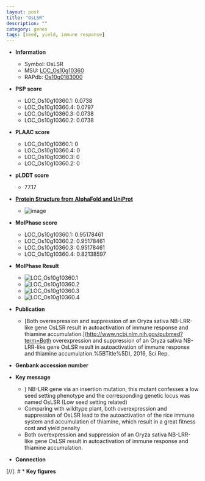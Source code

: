 ```yaml
---
layout: post
title: "OsLSR"
description: ""
category: genes
tags: [seed, yield, immune response]
---
```


* **Information**  
    + Symbol: OsLSR  
    + MSU: [LOC_Os10g10360](http://rice.plantbiology.msu.edu/cgi-bin/ORF_infopage.cgi?orf=LOC_Os10g10360)  
    + RAPdb: [Os10g0183000](http://rapdb.dna.affrc.go.jp/viewer/gbrowse_details/irgsp1?name=Os10g0183000)  

* **PSP score**  
    + LOC_Os10g10360.1: 0.0738 
    + LOC_Os10g10360.4: 0.0797 
    + LOC_Os10g10360.3: 0.0738 
    + LOC_Os10g10360.2: 0.0738 

* **PLAAC score**  
    + LOC_Os10g10360.1: 0 
    + LOC_Os10g10360.4: 0 
    + LOC_Os10g10360.3: 0 
    + LOC_Os10g10360.2: 0 

* **pLDDT score**
    + 77.17

* **[Protein Structure from AlphaFold and UniProt](https://www.uniprot.org/uniprotkb/Q7G6C5/entry#structure)**
    + ![image](https://ricepsp.github.io/images/Q7/AF-Q7G6C5-F1.png)

* **MolPhase score**
    + LOC_Os10g10360.1: 0.95178461
    + LOC_Os10g10360.2: 0.95178461
    + LOC_Os10g10360.3: 0.95178461
    + LOC_Os10g10360.4: 0.82138597

* **MolPhase Result**
    + ![LOC_Os10g10360.1](https://304243504.github.io/Pictures/LOC_Os10g/LOC_Os10g10360.1.png)
    + ![LOC_Os10g10360.2](https://304243504.github.io/Pictures/LOC_Os10g/LOC_Os10g10360.2.png)
    + ![LOC_Os10g10360.3](https://304243504.github.io/Pictures/LOC_Os10g/LOC_Os10g10360.3.png)
    + ![LOC_Os10g10360.4](https://304243504.github.io/Pictures/LOC_Os10g/LOC_Os10g10360.4.png)

* **Publication**  
    + [Both overexpression and suppression of an Oryza sativa NB-LRR-like gene OsLSR result in autoactivation of immune response and thiamine accumulation.](http://www.ncbi.nlm.nih.gov/pubmed?term=Both overexpression and suppression of an Oryza sativa NB-LRR-like gene OsLSR result in autoactivation of immune response and thiamine accumulation.%5BTitle%5D), 2016, Sci Rep.

* **Genbank accession number**  

* **Key message**  
    + ) NB-LRR gene via an insertion mutation, this mutant confesses a low seed setting phenotype and the corresponding genetic locus was named OsLSR (Low seed setting related)
    + Comparing with wildtype plant, both overexpression and suppression of OsLSR lead to the autoactivation of the rice immune system and accumulation of thiamine, which result in a great fitness cost and yield penalty
    + Both overexpression and suppression of an Oryza sativa NB-LRR-like gene OsLSR result in autoactivation of immune response and thiamine accumulation.

* **Connection**  

[//]: # * **Key figures**  


